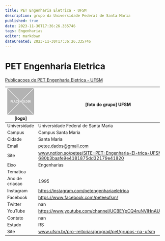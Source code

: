 ```yaml
---
title: PET Engenharia Eletrica - UFSM
description: grupo da Universidade Federal de Santa Maria
published: true
date: 2023-11-30T17:36:26.335746
tags: Engenharias
editor: markdown
dateCreated: 2023-11-30T17:36:26.335746
---
```


# PET Engenharia Eletrica

[Publicacoes de PET Engenharia Eletrica - UFSM](/atividade/254PETEngenhariaEletricaUFSM/feed.md)

| ![placeholder.png](/placeholder.png) [logo] | [foto do grupo] UFSM         |
| ------------------------------------------- | ------------------------------------------------- |
| Universidade                                | Universidade Federal de Santa Maria      |
| Campus                                      | Campus Santa Maria            |
| Cidade                                      | Santa Maria             |
| Email                                       | petee.dados@gmail.com             |
| Site                                        | www.notion.so/petee/SITE-PET-Engenharia-El-trica-UFSM-680b3baafe9e4181875dd32179e41820              |
| Eixo                                        | Engenharias              |
| Tematica                                    |           |
| Ano de criacao                              | 1995        |
| Instagram                                   | https://instagram.com/petengenhariaeletrica         |
| Facebook                                    | https://www.facebook.com/peteeufsm/          |
| Twitter                                     | nan           |
| YouTube                                     | https://www.youtube.com/channel/UCBEYpCQ4ruNVIHnAUV5Gmug           |
| Contato                                     | nan         |
| Estado                                      |  RS            |
| Site                                        | www.ufsm.br/pro-reitorias/prograd/pet/grupos-na-ufsm |

